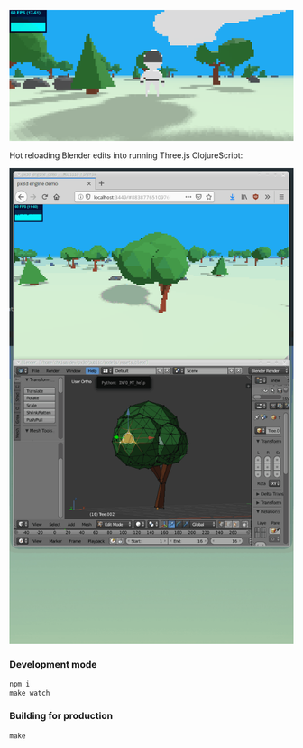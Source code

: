 ![Tech demo](./gifs/around.gif)

Hot reloading Blender edits into running Three.js ClojureScript:

![Screencast](./gifs/screencast.gif)

### Development mode

```
npm i
make watch
```

### Building for production

```
make
```
